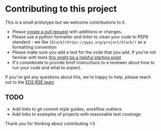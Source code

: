 # Contributing to this project

This is a small prototype but we welcome contributions to it.

* Please [create a pull request](https://docs.github.com/en/pull-requests/collaborating-with-pull-requests/proposing-changes-to-your-work-with-pull-requests/creating-a-pull-request) with additions or changes. 
* Please use a python formatter and linter to clean your code to PEP8 standard - we like `[black](https://pypi.org/project/black/)` as a formatting convention
* Please make sure you add a test for the code that you add. If you're not familiar with tests [this might be a helpful starting point](https://realpython.com/pytest-python-testing/)
* It's considerate to provide brief instructions to a reviewer about how to run your code and what to expect.

If you've got any questions about this, we're happy to help, please reach out to the [EDS RSE team](https://github.com/NERC-CEH/rse_group/discussions)  

## TODO 

* Add links to git commit style guides, workflow outliens
* Add links to examples of projects with reasonable test coverage


Thank you for thinking about contributing <3
